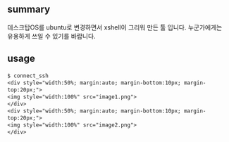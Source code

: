 ## summary
데스크탑OS를 ubuntu로 변경하면서 xshell이 그리워 만든 툴 입니다.
누군가에게는 유용하게 쓰일 수 있기를 바랍니다.

## usage
    $ connect_ssh
	<div style="width:50%; margin:auto; margin-bottom:10px; margin-top:20px;">
	<img style="width:100%" src="image1.png">
	</div>
	<div style="width:50%; margin:auto; margin-bottom:10px; margin-top:20px;">
	<img style="width:100%" src="image2.png">
	</div>
